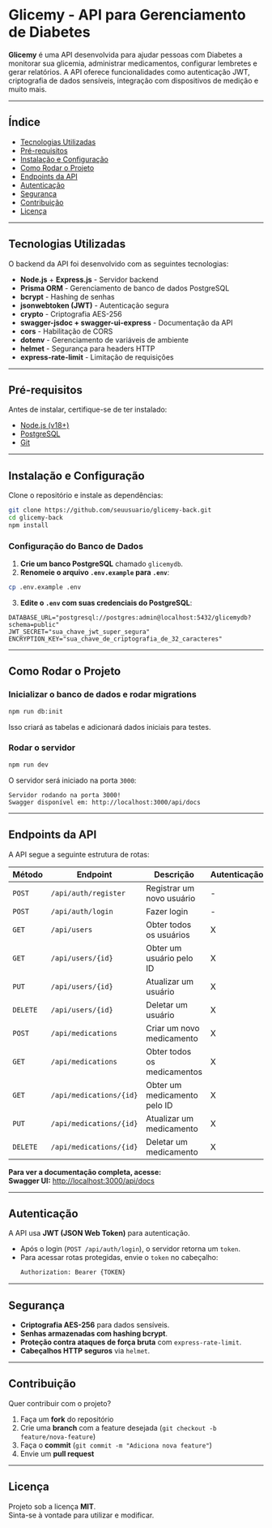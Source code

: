# Glicemy - API para Gerenciamento de Diabetes

**Glicemy** é uma API desenvolvida para ajudar pessoas com Diabetes a monitorar sua glicemia, administrar medicamentos, configurar lembretes e gerar relatórios. A API oferece funcionalidades como autenticação JWT, criptografia de dados sensíveis, integração com dispositivos de medição e muito mais.

---

## **Índice**
- [Tecnologias Utilizadas](#-tecnologias-utilizadas)
- [Pré-requisitos](#-pré-requisitos)
- [Instalação e Configuração](#-instalação-e-configuração)
- [Como Rodar o Projeto](#-como-rodar-o-projeto)
- [Endpoints da API](#-endpoints-da-api)
- [Autenticação](#-autenticação)
- [Segurança](#-segurança)
- [Contribuição](#-contribuição)
- [Licença](#-licença)

---

## **Tecnologias Utilizadas**
O backend da API foi desenvolvido com as seguintes tecnologias:
- **Node.js** + **Express.js** - Servidor backend
- **Prisma ORM** - Gerenciamento de banco de dados PostgreSQL
- **bcrypt** - Hashing de senhas
- **jsonwebtoken (JWT)** - Autenticação segura
- **crypto** - Criptografia AES-256
- **swagger-jsdoc + swagger-ui-express** - Documentação da API
- **cors** - Habilitação de CORS
- **dotenv** - Gerenciamento de variáveis de ambiente
- **helmet** - Segurança para headers HTTP
- **express-rate-limit** - Limitação de requisições

---

## **Pré-requisitos**
Antes de instalar, certifique-se de ter instalado:
- [Node.js (v18+)](https://nodejs.org/en/)
- [PostgreSQL](https://www.postgresql.org/)
- [Git](https://git-scm.com/)

---

## **Instalação e Configuração**
Clone o repositório e instale as dependências:
```bash
git clone https://github.com/seuusuario/glicemy-back.git
cd glicemy-back
npm install
```

### **Configuração do Banco de Dados**
1. **Crie um banco PostgreSQL** chamado `glicemydb`.
2. **Renomeie o arquivo `.env.example` para `.env`**:
```bash
cp .env.example .env
```
3. **Edite o `.env` com suas credenciais do PostgreSQL**:
```
DATABASE_URL="postgresql://postgres:admin@localhost:5432/glicemydb?schema=public"
JWT_SECRET="sua_chave_jwt_super_segura"
ENCRYPTION_KEY="sua_chave_de_criptografia_de_32_caracteres"
```

---

## **Como Rodar o Projeto**
### **Inicializar o banco de dados e rodar migrations**
```bash
npm run db:init
```
Isso criará as tabelas e adicionará dados iniciais para testes.

### **Rodar o servidor**
```bash
npm run dev
```
O servidor será iniciado na porta `3000`:
```
Servidor rodando na porta 3000!
Swagger disponível em: http://localhost:3000/api/docs
```

---

## **Endpoints da API**
A API segue a seguinte estrutura de rotas:

| Método  | Endpoint                         | Descrição                                | Autenticação |
|---------|----------------------------------|------------------------------------------|--------------|
| `POST`  | `/api/auth/register`            | Registrar um novo usuário                | - |
| `POST`  | `/api/auth/login`               | Fazer login                              | - |
| `GET`   | `/api/users`                     | Obter todos os usuários                 | X |
| `GET`   | `/api/users/{id}`                | Obter um usuário pelo ID                | X |
| `PUT`   | `/api/users/{id}`                | Atualizar um usuário                    | X |
| `DELETE`| `/api/users/{id}`                | Deletar um usuário                      | X |
| `POST`  | `/api/medications`               | Criar um novo medicamento               | X |
| `GET`   | `/api/medications`               | Obter todos os medicamentos             | X |
| `GET`   | `/api/medications/{id}`          | Obter um medicamento pelo ID            | X |
| `PUT`   | `/api/medications/{id}`          | Atualizar um medicamento                | X |
| `DELETE`| `/api/medications/{id}`          | Deletar um medicamento                  | X |

**Para ver a documentação completa, acesse:**  
**Swagger UI:** [http://localhost:3000/api/docs](http://localhost:3000/api/docs)

---

## **Autenticação**
A API usa **JWT (JSON Web Token)** para autenticação.  
- Após o login (`POST /api/auth/login`), o servidor retorna um `token`.
- Para acessar rotas protegidas, envie o `token` no cabeçalho:
  ```bash
  Authorization: Bearer {TOKEN}
  ```

---

## **Segurança**
- **Criptografia AES-256** para dados sensíveis.
- **Senhas armazenadas com hashing bcrypt**.
- **Proteção contra ataques de força bruta** com `express-rate-limit`.
- **Cabeçalhos HTTP seguros** via `helmet`.

---

## **Contribuição**
Quer contribuir com o projeto?  
1. Faça um **fork** do repositório
2. Crie uma **branch** com a feature desejada (`git checkout -b feature/nova-feature`)
3. Faça o **commit** (`git commit -m "Adiciona nova feature"`)
4. Envie um **pull request**

---

## **Licença**
Projeto sob a licença **MIT**.  
Sinta-se à vontade para utilizar e modificar.